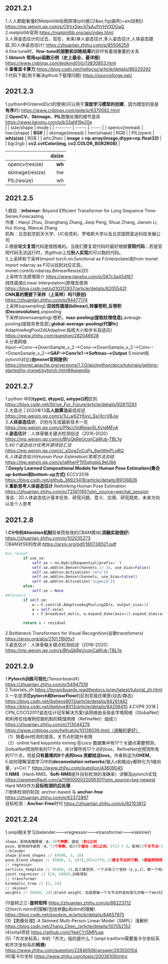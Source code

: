 ## 2021.2.1
1.人人都能看懂的Matplotlib绘图原理(plt(接口)&ax,fig(画布)+ax(绘制)) https://mp.weixin.qq.com/s/C6Vx5wc47aAufVrHVXDGaQ  
2.matplotlib官网 https://matplotlib.org/api/index.html  
3.人体姿态估计的过去，现在，未来(单人姿态估计,多人姿态估计,人体姿态跟踪,3D人体姿态估计) https://zhuanlan.zhihu.com/p/85506259    
4.fine tune时，**fine-tune的层数和训练结果**的好坏有着很重要的关系  
5.**libtorch 常用api函数示例（史上最全、最详细）** https://www.cnblogs.com/leoking01/p/13830853.html  
6.**查看显卡算力** https://blog.csdn.net/hellocsz/article/details/89229292  
7.代码下载(用于解决github下载慢问题) https://sourceforge.net/  
## 2021.2.3
1.python中OrderedDict的使用(可以用于**深度学习模型的创建**，因为模型的层是**有序**的) https://www.cnblogs.com/gide/p/6370082.html  
2.**OpenCV、Skimage、PIL**图像处理的细节差异 https://www.jianshu.com/p/b33af419e20e  
|         | size/shape   |  mode  |
| --------   | -----:  | :----:  |
| opencv(imread)  | hwc(shape)   |  **BGR**   |
| skimage(imread) | hwc(shape)   |  RGB   |
| PIL(open)     |   **wh(size)**    |  RGB   |
| whc2hwc     |   **image = np.array(image,dtype=np.float32)** |
| bgr2rgb     |   **cv2.cvtColor(img, cv2.COLOR_BGR2RGB)** |

|         | dsize   |
| --------   | -----:  |
| opencv(resize)  | **wh**   |
| skimage(resize) | hw   |
| PIL(resize)     | wh   |
## 2021.2.5
1.题目：**Informer**: Beyond Efficient Transformer for Long Sequence Time-Series Forecasting  
作者：Haoyi Zhou, Shanghang Zhang, Jieqi Peng, Shuai Zhang, Jianxin Li, Hui Xiong, Wancai Zhang  
机构：北京航空航天大学、UC伯克利、罗格斯大学以及北京国网富达科技发展公司  
2.根据**论文复现**代码是很困难的。当我们要复现代码时最好根据**官网代码**；若是官网代码无法运行时，共github上找**别人实现**的可以跑的代码。  
3.上采样和下采样(import torch.nn.functional as F(interpolate)和from mxnet import ndarray as F可以找到对应实现，mxnet.contrib.ndarray.BilinearResize2D)  
上采样方法原理简介 https://www.jianshu.com/p/587c3a45df67  
线性插值(Linear Interpolation)原理及使用 https://blog.csdn.net/u010312937/article/details/82055431  
**CNN真的需要下采样（上采样）吗?(原创)** https://zhuanlan.zhihu.com/p/94477174  
上采样(upsampling):**双线性插值(bilinear),转置卷积,反卷积(Deconvolution)**,unpooling  
下采样(downsampling):卷积，**max-pooling(提取纹理信息)**,average-pooling(提取背景信息),**global-average-pooling(代替fc)**  
AdaptiveAvgPool2d(Adaptive:指核大小和步长自适应) https://www.zhihu.com/question/282046628  
4.分类网络  
Input-->Conv-->DownSample_x_2-->Conv-->DownSample_x_2-->Conv-->DownSample_x_2-->**GAP-->Conv1x1-->Softmax-->Output**
5.mxnet和pytorch对比(**由mxnet官网提供**)  
https://mxnet.apache.org/versions/1.7.0/api/python/docs/tutorials/getting-started/to-mxnet/pytorch.html#Appendix 
## 2021.2.7
1.python 中的**type(), dtype(), astype()的**区别 https://blog.csdn.net/Strive_For_Future/article/details/92811293    
2.大盘点 | 2020年13篇**人脸算法**最佳综述 https://mp.weixin.qq.com/s/1U_w62Y6xyl_SsrXcrVBJw    
3.**人体姿态估计**、识别与生成最新技术一览 https://mp.weixin.qq.com/s/PNcclVdReiay5LXvlgMEyA  
4.**姿态估计**：人体骨骼关键点检测综述（2016-2020） https://mp.weixin.qq.com/s/BfuQkReUcqnCaWub-TBL1g  
5.*40个姿态估计优秀开源项目汇总* https://mp.weixin.qq.com/s/_sGogZnCuPs_6wtWmFLqRQ  
6.*人体姿态估计(Human Pose Estimation)常用方法总结* https://mp.weixin.qq.com/s/iaRherPTtl5qhgskL9eU8A  
7.**Deeply Learned Compositional Models for Human Pose Estimation(集合up-bottom和bottom-up方式)** ECCV2018  https://blog.csdn.net/github_36923418/article/details/89136826  
8.**重新思考人体姿态估计** Rethinking Human Pose Estimation https://zhuanlan.zhihu.com/p/72561165?utm_source=wechat_session  
浅谈：2D人体姿态估计基本任务、研究问题、意义、应用、研究趋势、未来方向以及个人思考
## 2021.2.8
1.**CV中的Attention机制**简单而有效的CBAM模块(**消融实验很好**) https://zhuanlan.zhihu.com/p/102035273  
CBAM对SE的改进:https://arxiv.org/pdf/1807.06521.pdf  
```python
#se_resnet
        if use_se:
            self.se = nn.HybridSequential(prefix='')
            self.se.add(nn.Dense(channels // 16, use_bias=False))
            self.se.add(nn.Activation('relu'))
            self.se.add(nn.Dense(channels, use_bias=False))
            self.se.add(nn.Activation('sigmoid'))
        else:
            self.se = None
##forward
        if self.se:
            w = F.contrib.AdaptiveAvgPooling2D(x, output_size=1)
            w = self.se(w)
            x = F.broadcast_mul(x, w.expand_dims(axis=2).expand_dims(axis=2))

        return x + residual
```
2.Bottleneck Transformers for Visual Recognition(谷歌transfomers) https://arxiv.org/abs/2101.11605v1  
3.姿态估计：人体骨骼关键点检测综述（2016-2020） https://mp.weixin.qq.com/s/BfuQkReUcqnCaWub-TBL1g  
## 2021.2.9
1.**Pytorch训练可视化**(TensorboardX) https://zhuanlan.zhihu.com/p/54947519  
2.Tutorials_zh https://tensorboardx.readthedocs.io/en/latest/tutorial_zh.html  
3.一文说清楚**pytorch和tensorFlow**的区别究竟在哪里(动态/静态) https://blog.csdn.net/ibelieve8013/article/details/84261482  
https://blog.csdn.net/ibelieve8013/article/details/84206410
4.CVPR 2018 | CPN_COCO2017姿态估计冠军解决方案(该网络由全局金字塔网络（GlobalNet）和利用在线难例挖掘机制的精馏网络（RefineNet）组成）) https://zhuanlan.zhihu.com/p/113044279  
https://www.cnblogs.com/hellcat/p/10138036.html（讲解的更好）  
（1）随着det检测的提高，关节点的提升有限  
（2）online hard keypoints mining 在coco 数据集中有17个关键点需要预测，GolbalNet预测所有的17个点，并计算所有17个点的loss，RefineNet也预测所有的17个点，但是**只有最难的8个点的loss 贡献给总loss**。作者称这为**OHEM**。  
5.如何理解深度学习中的**deconvolution networks**(输入x和输出y都转化为1维向量，y=Cx)？ https://www.zhihu.com/question/43609045  
6.**NMS**（Hard-NMS、**Soft-NMS**提升目标检测的准确率）详解及pytorch实现 https://segmentfault.com/a/1190000022095101?utm_source=tag-newest  
Hard NMS作为**目标检测的后处理**  
7.物体检测的轮回: anchor-based 与 **anchor-free** https://zhuanlan.zhihu.com/p/62372897  
目标检测：**Anchor-Free**时代 https://zhuanlan.zhihu.com/p/62103812  
## 2021.2.24
1.smpl相关学习(belender--->regressor--->transformer--->skinner)  
```python
shape，影响高矮胖瘦：β，10个参数，值在-1到1之间
pose，影响动作姿势：θ，72个参数，后69个值在-1到1之间，3*23 + 3，影响23个关节点+1个root orientation的旋转。前三个控制root orientation，后面每连续三个控制一个关节点
//blender
shape_blend_shapes // (6890, 3, 10)
pose_blend_shapes // (6890, 3, 207),207=23*9，23是关节点的个数，9是旋转矩阵的元素个数
// regressor
vertices_template // (6890, 3),在三维空间，一个点有三个坐标（x,y,z），故一个标准3D人体mesh的6890个mesh顶点可表示为
joint_regressor // (24, 6890),训练得到
// transformer
kinematic_tree // (2, 24)
// skinner
weights // (6890, 24),blend weight，也就是每一个关节点的坐标变化对每一个mesh顶点坐标变化的影响
```
(1)旋转之三-**旋转矩阵** https://zhuanlan.zhihu.com/p/86223712  
(2)torch.norm的理解(包括参数p和dim的理解) https://blog.csdn.net/goodxin_ie/article/details/84657975  
(3)【图像处理】A Skinned Multi-Person Linear Model（SMPL）浅解析 https://blog.csdn.net/Zhang_Chen_/article/details/107052152  
(4)smpl项目 https://github.com/YeeCY/SMPLpp    
(5)「齐次坐标系」中的「齐次」指的是什么？(smpl tranform需要笛卡尔坐标系和齐次坐标系的**转换**) https://www.zhihu.com/question/22846506/answer/293550104  
(6)笛卡尔坐标 https://www.zhihu.com/topic/20036109/intro  
